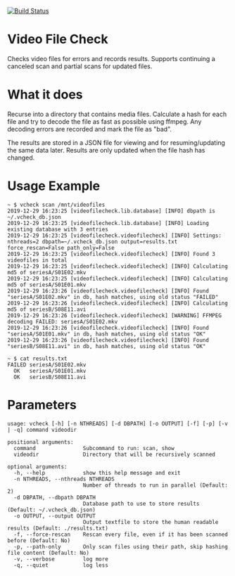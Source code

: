 [![Build Status](https://travis-ci.org/ckrooss/videofilecheck.svg?branch=master)](https://travis-ci.org/ckrooss/videofilecheck)
# Video File Check
Checks video files for errors and records results. Supports continuing a canceled scan and
partial scans for updated files.

# What it does
Recurse into a directory that contains media files.
Calculate a hash for each file and try to decode the file as fast as possible using ffmpeg.
Any decoding errors are recorded and mark the file as "bad".

The results are stored in a JSON file for viewing and for resuming/updating the same data later.
Results are only updated when the file hash has changed.

# Usage Example
```
~ $ vcheck scan /mnt/videofiles
2019-12-29 16:23:25 [videofilecheck.lib.database] [INFO] dbpath is ~/.vcheck_db.json
2019-12-29 16:23:25 [videofilecheck.lib.database] [INFO] Loading existing database with 3 entries
2019-12-29 16:23:25 [videofilecheck.videofilecheck] [INFO] Settings: nthreads=2 dbpath=~/.vcheck_db.json output=results.txt force_rescan=False path_only=False
2019-12-29 16:23:25 [videofilecheck.videofilecheck] [INFO] Found 3 videofiles in total
2019-12-29 16:23:25 [videofilecheck.videofilecheck] [INFO] Calculating md5 of seriesA/S01E02.mkv
2019-12-29 16:23:25 [videofilecheck.videofilecheck] [INFO] Calculating md5 of seriesA/S01E01.mkv
2019-12-29 16:23:26 [videofilecheck.videofilecheck] [INFO] Found "seriesA/S01E02.mkv" in db, hash matches, using old status "FAILED"
2019-12-29 16:23:26 [videofilecheck.videofilecheck] [INFO] Calculating md5 of seriesB/S08E11.avi
2019-12-29 16:23:26 [videofilecheck.videofilecheck] [WARNING] FFMPEG decoding FAILED: seriesA/S01E02.mkv
2019-12-29 16:23:26 [videofilecheck.videofilecheck] [INFO] Found "seriesA/S01E01.mkv" in db, hash matches, using old status "OK"
2019-12-29 16:23:26 [videofilecheck.videofilecheck] [INFO] Found "seriesB/S08E11.avi" in db, hash matches, using old status "OK"

~ $ cat results.txt
FAILED seriesA/S01E02.mkv
  OK   seriesA/S01E01.mkv
  OK   seriesB/S08E11.avi
```

# Parameters
```
usage: vcheck [-h] [-n NTHREADS] [-d DBPATH] [-o OUTPUT] [-f] [-p] [-v | -q] command videodir

positional arguments:
  command               Subcommand to run: scan, show
  videodir              Directory that will be recursively scanned

optional arguments:
  -h, --help            show this help message and exit
  -n NTHREADS, --nthreads NTHREADS
                        Number of threads to run in parallel (Default: 2)
  -d DBPATH, --dbpath DBPATH
                        Database path to use to store results (Default: ~/.vcheck_db.json)
  -o OUTPUT, --output OUTPUT
                        Output textfile to store the human readable results (Default: ./results.txt)
  -f, --force-rescan    Rescan every file, even if it has been scanned before (Default: No)
  -p, --path-only       Only scan files using their path, skip hashing file content (Default: No)
  -v, --verbose         log more
  -q, --quiet           log less
```
